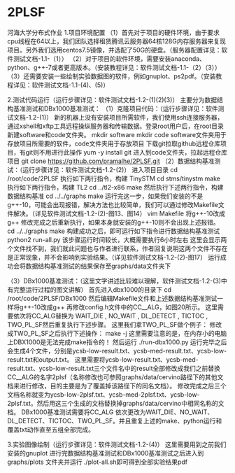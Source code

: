# 2PLSF
河海大学分布式作业
1.项目环境配置
（1）首先对于项目的硬件环境，由于要求cpu线程在64以上，我们团队选择租赁腾讯云服务器64核128G内存服务器来复现项目。另外我们选用centos7.5镜像，并选配了50G的硬盘。（服务器配置详见：软件测试文档-1.1-（1））
（2）对于项目的软件环境，需要安装anaconda、python、g++-7或者更高版本。（安装教程详见：软件测试文档-1.1-（2）（3））
（3）还需要安装一些绘制实验数据图的软件，例如gnuplot、ps2pdf。（安装教程详见：软件测试文档-1.1-(4)、(5)）

2.测试代码运行（运行步骤详见：软件测试文档-1.2-(1)(2)(3)）
主要分为数据结构基准测试和DBx1000基准测试：
（1）克隆项目代码：（运行步骤详见：软件测试文档-1.2-(1)）
	新的机器上没有安装项目所需软件，我们使用ssh连接服务器，通过xshell和xftp工具远程操纵服务器和传输数据。登录root用户后，在root目录新建software和code文件夹。
	mkdir software
	mkdir code
	software文件夹用于存放项目所需要的软件，code文件夹用于存放项目
	下载git拉取github远程仓库项目，有git则不用进行此操作
	yum -y install git
	进入到code文件夹，拉起远程仓库项目
	git clone https://github.com/pramalhe/2PLSF.git
（2）数据结构基准测试：（运行步骤详见：软件测试文档-1.2-(2)）
	进入项目目录
	cd /root/code/2PLSF
	执行如下两行指令，构建 TinySTM
	cd stms/tinystm
	make
	执行如下两行指令，构建 TL2
	cd ../tl2-x86
	make
	然后执行下述两行指令，构建数据结构基准
	cd ../../graphs
	make
	运行完这一步，如果我们安装的不是g++-10，可能会出现报错，解决方法也比较简单，我们可以通过修改Makefile文件解决。（详见软件测试文档-1.2-(2)-图13、图14）
	vim Makefile
	将g++-10改成g++
	修改完成之后重新执行，如果本身就安装的g++-10则不会出现上述报错。
	cd ../../graphs
	make
	构建成功之后，即可运行如下指令进行数据结构基准测试
	python2 run-all.py
	该步骤运行时间较长，大概需要执行6小时左右
	这里会显示两个文件找不到，我们就此问题也与作者进行联系，作者回复说明这两个文件不存在是正常现象，并不会影响到实验结果。（详见软件测试文档-1.2-(2)-图17）
	运行成功会将数据结构基准测试的结果保存至graphs/data文件夹下

（3）DBx1000基准测试：（这里文字讲述比较难以理解，软件测试文档-1.2-(3)中有完整运行过程的图文讲解）
	首先进入dbx1000的目录下
	cd /root/code/2PLSF/DBx1000
	然后编辑Makefile文件和上述数据结构基准测试一样将g++-10改成g++
	再修改config.h文件中的CC__ALG，如图20所示。
	这里需要依次将CC_ALG替换为 WAIT_DIE ,  NO_WAIT ,  DL_DETECT ,  TICTOC ,  TWO_PL_SF然后重复执行下述步骤。
	这里我们拿TWO_PL_SF做个例子：
	修改成TWO_PL_SF之后执行下述操作：
	make -j
	这里需要注意的是，在内存小的电脑上DBX1000是无法完成make指令的！
	然后运行
	./run-dbx1000.py
	运行完毕之后会生成4个文件，分别是ycsb-low-result.txt、ycsb-med-result.txt、ycsb-low-result.txt和output.txt。
	这里需要将ycsb-low-result.txt、ycsb-med-result.txt、ycsb-low-result.txt三个文件名中的result全部修改成我们之前替换CC__ALG的名字2plsf（名称修改也可参照graphs/data/cervino路径下的其他文档来进行修改，目的主要是为了覆盖掉该路径下的同名文档）。
	修改完成之后三个文档名称就变为ycsb-low-2plsf.txt、ycsb-med-2plsf.txt、ycsb-low-2plsf.txt。然后用这三个生成的文档替换掉graphs/data/cervino中相同名称的文档。
	DBx1000基准测试需要将CC_ALG 依次更改为WAIT_DIE、NO_WAIT、DL_DETECT、TICTOC、TWO_PL_SF。并且重复上述的make、python运行和覆盖txt动作直至五组全部完成。

3.实验图像绘制（运行步骤详见：软件测试文档-1.2-(4)）
	这里需要用到之前我们安装的gnuplot
	进行完数据结构基准测试和DBx1000基准测试之后进入到graphs/plots 文件夹并运行 ./plot-all.sh即可得到全部实验结果pdf
